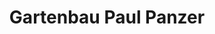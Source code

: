 ---
title: "Gartenbau Paul Panzer"
url: /bad-koestritz/gartenbau-paul-panzer/
shop: Garten-Center
---
